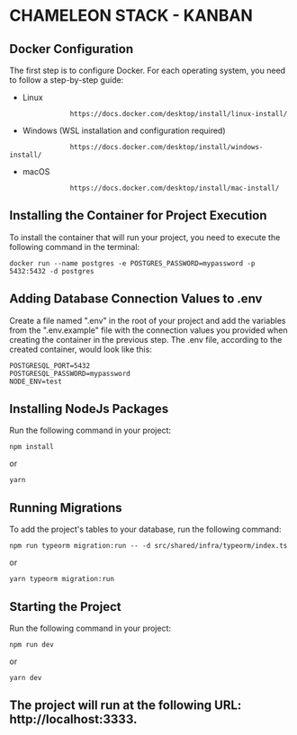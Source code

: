# CHAMELEON STACK - KANBAN

## Docker Configuration

The first step is to configure Docker. For each operating system, you need to follow a step-by-step guide:

- Linux

```
               https://docs.docker.com/desktop/install/linux-install/
```

- Windows (WSL installation and configuration required)

```
               https://docs.docker.com/desktop/install/windows-install/
```

- macOS

```
               https://docs.docker.com/desktop/install/mac-install/
```

## Installing the Container for Project Execution

To install the container that will run your project, you need to execute the following command in the terminal:

```
docker run --name postgres -e POSTGRES_PASSWORD=mypassword -p 5432:5432 -d postgres
```

## Adding Database Connection Values to .env

Create a file named ".env" in the root of your project and add the variables from the ".env.example" file with the connection values you provided when creating the container in the previous step. The .env file, according to the created container, would look like this:

```
POSTGRESQL_PORT=5432
POSTGRESQL_PASSWORD=mypassword
NODE_ENV=test
```

## Installing NodeJs Packages

Run the following command in your project:

```
npm install
```

or

```
yarn
```

## Running Migrations

To add the project's tables to your database, run the following command:

```
npm run typeorm migration:run -- -d src/shared/infra/typeorm/index.ts
```

or

```
yarn typeorm migration:run
```

## Starting the Project

Run the following command in your project:

```
npm run dev
```

or

```
yarn dev
```

## The project will run at the following URL: http://localhost:3333.
